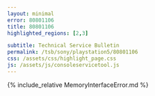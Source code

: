 ```yaml
---
layout: minimal
error: 80801106
title: 80801106
highlighted_regions: [2,3]

subtitle: Technical Service Bulletin
permalink: /tsb/sony/playstation5/80801106
css: /assets/css/highlight_page.css
js: /assets/js/consoleservicetool.js
---
```


{% include_relative MemoryInterfaceError.md %}
